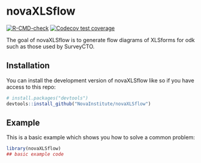 
# novaXLSflow

<!-- badges: start -->
[![R-CMD-check](https://github.com/liamswan/novaXLSflow/actions/workflows/R-CMD-check.yaml/badge.svg)](https://github.com/liamswan/novaXLSflow/actions/workflows/R-CMD-check.yaml)
[![Codecov test coverage](https://codecov.io/gh/liamswan/novaXLSflow/graph/badge.svg)](https://app.codecov.io/gh/liamswan/novaXLSflow)
<!-- badges: end -->

The goal of novaXLSflow is to generate flow diagrams of XLSforms for odk such as those used by SurveyCTO.

## Installation

You can install the development version of novaXLSflow like so if you have access to this repo:

``` r
# install.packages("devtools")
devtools::install_github("NovaInstitute/novaXLSflow")
```

## Example

This is a basic example which shows you how to solve a common problem:

``` r
library(novaXLSflow)
## basic example code

```

